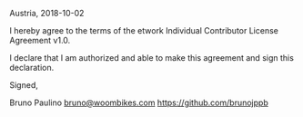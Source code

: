 Austria, 2018-10-02

I hereby agree to the terms of the etwork Individual Contributor License
Agreement v1.0.

I declare that I am authorized and able to make this agreement and sign this
declaration.

Signed,

Bruno Paulino bruno@woombikes.com https://github.com/brunojppb
